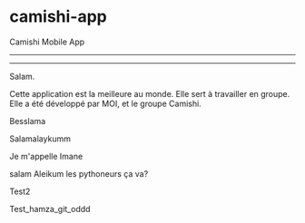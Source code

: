 # camishi-app
Camishi Mobile App

-----
-----


Salam.

Cette application est la meilleure au monde. Elle sert à travailler en groupe.
Elle a été développé par MOI, et le groupe Camishi.

Besslama

Salamalaykumm

Je m'appelle Imane

salam Aleikum les pythoneurs
ça va?

Test2

Test_hamza_git_oddd
